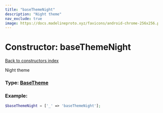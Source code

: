 ```yaml
---
title: "baseThemeNight"
description: "Night theme"
nav_exclude: true
image: https://docs.madelineproto.xyz/favicons/android-chrome-256x256.png
---
```

# Constructor: baseThemeNight  
[Back to constructors index](/API_docs/constructors/index.html)



Night theme




### Type: [BaseTheme](/API_docs/types/BaseTheme.html)


### Example:

```php
$baseThemeNight = ['_' => 'baseThemeNight'];
```  
